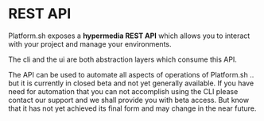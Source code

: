 # REST API

Platform.sh exposes a **hypermedia REST API** which allows you to
interact with your project and manage your environments.

The cli and the ui are both abstraction layers which consume
this API.

The API can be used to automate all aspects of operations of
Platform.sh .. but it is currently in closed beta and
not yet generally available. If you have need for automation that 
you can not accomplish using the CLI please contact our support and
we shall provide you with beta access. But know that it has not
yet achieved its final form and may change in the near future.


